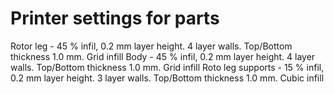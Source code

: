 # Printer settings for parts

Rotor leg - 45 % infil, 0.2 mm layer height. 4 layer walls. Top/Bottom thickness 1.0 mm. Grid infill
Body - 45 % infil, 0.2 mm layer height. 4 layer walls. Top/Bottom thickness 1.0 mm. Grid infill
Roto leg supports - 15 % infil, 0.2 mm layer height. 3 layer walls. Top/Bottom thickness 1.0 mm. Cubic infill
